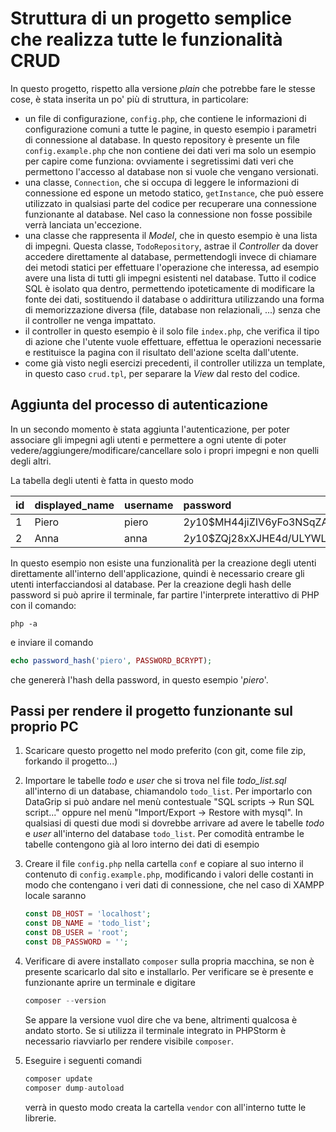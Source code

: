 # Struttura di un progetto semplice che realizza tutte le funzionalità CRUD

In questo progetto, rispetto alla versione *plain* che potrebbe fare le stesse cose,
è stata inserita un po' più di struttura, in particolare:
- un file di configurazione, `config.php`, che contiene le informazioni di configurazione comuni a tutte le pagine, in questo esempio i parametri di connessione al database. In questo repository è presente un file `config.example.php` che non contiene dei dati veri ma solo un esempio per capire come funziona: ovviamente i segretissimi dati veri che permettono l'accesso al database non si vuole che vengano versionati.
- una classe, `Connection`, che si occupa di leggere le informazioni di connessione ed espone un metodo statico, `getInstance`, che può essere utilizzato in qualsiasi parte del codice per recuperare una connessione funzionante al database. Nel caso la connessione non fosse possibile verrà lanciata un'eccezione.
- una classe che rappresenta il *Model*, che in questo esempio è una lista di impegni. Questa classe, `TodoRepository`, astrae il *Controller* da dover accedere direttamente al database, permettendogli invece di chiamare dei metodi statici per effettuare l'operazione che interessa, ad esempio avere una lista di tutti gli impegni esistenti nel database. Tutto il codice SQL è isolato qua dentro, permettendo ipoteticamente di modificare la fonte dei dati, sostituendo il database o addirittura utilizzando una forma di memorizzazione diversa (file, database non relazionali, ...) senza che il controller ne venga impattato.
- il controller in questo esempio è il solo file `index.php`, che verifica il tipo di azione che l'utente vuole effettuare, effettua le operazioni necessarie e restituisce la pagina con il risultato dell'azione scelta dall'utente.
- come già visto negli esercizi precedenti, il controller utilizza un template, in questo caso `crud.tpl`, per separare la *View* dal resto del codice.

## Aggiunta del processo di autenticazione

In un secondo momento è stata aggiunta l'autenticazione, per poter associare gli impegni
agli utenti e permettere a ogni utente di poter vedere/aggiungere/modificare/cancellare
solo i propri impegni e non quelli degli altri.

La tabella degli utenti è fatta in questo modo

| id | displayed\_name | username | password |
| :--- | :--- | :--- | :--- |
| 1 | Piero | piero | $2y$10$MH44jiZIV6yFo3NSqZAEteZ8ISAFHdcw3YmzGb5CLYRKV4DFbt.1O |
| 2 | Anna | anna | $2y$10$ZQj28xXJHE4d/ULYWL9tue6r3wFrTBiRY8jU.auoiWGMQYX7Cy6Wu |

In questo esempio non esiste una funzionalità per la creazione degli utenti direttamente
all'interno dell'applicazione, quindi è necessario creare gli utenti interfacciandosi al
database. Per la creazione degli hash delle password si può aprire il terminale, far partire
l'interprete interattivo di PHP con il comando:
```shell
php -a
```

e inviare il comando
```php
echo password_hash('piero', PASSWORD_BCRYPT);
```
che genererà l'hash della password, in questo esempio '*piero*'.

## Passi per rendere il progetto funzionante sul proprio PC

1.  Scaricare questo progetto nel modo preferito (con git, come file zip, forkando il progetto...)
2. Importare le tabelle _todo_ e _user_ che si trova nel file _todo_list.sql_ all'interno di un database, chiamandolo `todo_list`. Per importarlo con DataGrip si può andare nel menù contestuale "SQL scripts -> Run SQL script..." oppure nel menù "Import/Export -> Restore with mysql". In qualsiasi di questi due modi si dovrebbe arrivare ad avere le tabelle _todo_ e _user_ all'interno del database `todo_list`. Per comodità entrambe le tabelle contengono già al loro interno dei dati di esempio
3. Creare il file `config.php` nella cartella `conf` e copiare al suo interno il contenuto di `config.example.php`, modificando i valori delle costanti in modo che contengano i veri dati di connessione, che nel caso di XAMPP locale saranno
    ```php
    const DB_HOST = 'localhost';
    const DB_NAME = 'todo_list';
    const DB_USER = 'root';
    const DB_PASSWORD = '';
   ```
4. Verificare di avere installato `composer` sulla propria macchina, se non è presente scaricarlo dal sito e installarlo. Per verificare se è presente e funzionante aprire un terminale e digitare 
    ```php
    composer --version
    ```

    Se appare la versione vuol dire che va bene, altrimenti qualcosa è andato storto. Se si utilizza il terminale integrato in PHPStorm è necessario riavviarlo per rendere visibile `composer`.
5. Eseguire i seguenti comandi
   
    ```php
    composer update
    composer dump-autoload
    ```
    verrà in questo modo creata la cartella `vendor` con all'interno tutte le librerie.